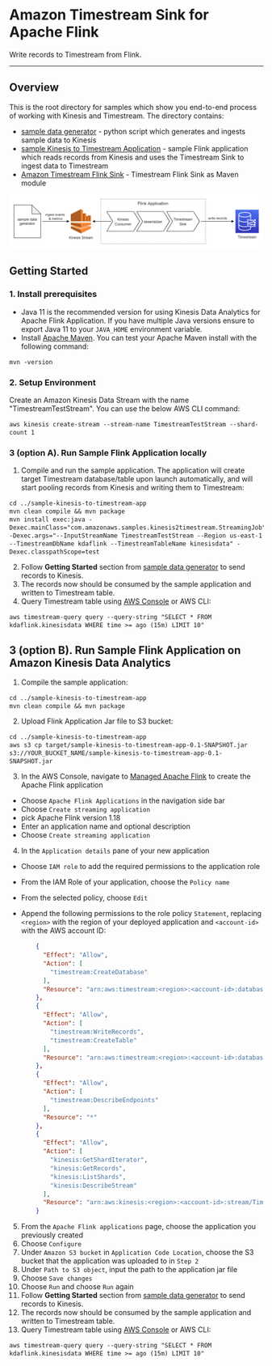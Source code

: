 <!-- This sample application is part of the Timestream prerelease documentation. The prerelease documentation is confidential and is provided under the terms of your nondisclosure agreement with Amazon Web Services (AWS) or other agreement governing your receipt of AWS confidential information. -->

# Amazon Timestream Sink for Apache Flink

Write records to Timestream from Flink.

----
## Overview

This is the root directory for samples which show you end-to-end process of working with Kinesis and Timestream.
The directory contains:
 - [sample data generator](/integrations/flink_connector/sample-data-generator) - python script which generates and ingests sample data to Kinesis
 - [sample Kinesis to Timestream Application](/integrations/flink_connector/sample-kinesis-to-timestream-app) - sample Flink application which reads records from Kinesis and uses the Timestream Sink to ingest data to Timestream
 - [Amazon Timestream Flink Sink](/integrations/flink_connector/flink-connector-timestream) - Timestream Flink Sink as Maven module


![design](images/root-diagram.png)

## Getting Started

### 1. Install prerequisites

 - Java 11 is the recommended version for using Kinesis Data Analytics for Apache Flink Application. If you have multiple Java versions ensure to export Java 11 to your `JAVA_HOME` environment variable.
 - Install [Apache Maven](https://maven.apache.org/install.html). You can test your Apache Maven install with the following command:
```
mvn -version
```

### 2. Setup Environment

Create an Amazon Kinesis Data Stream with the name "TimestreamTestStream". You can use the below AWS CLI command:
```
aws kinesis create-stream --stream-name TimestreamTestStream --shard-count 1
```

### 3 (option A). Run Sample Flink Application locally
1. Compile and run the sample application. The application will create target Timestream database/table upon launch automatically, and will start pooling records from Kinesis and writing them to Timestream:
```
cd ../sample-kinesis-to-timestream-app
mvn clean compile && mvn package
mvn install exec:java -Dexec.mainClass="com.amazonaws.samples.kinesis2timestream.StreamingJob" -Dexec.args="--InputStreamName TimestreamTestStream --Region us-east-1 --TimestreamDbName kdaflink --TimestreamTableName kinesisdata" -Dexec.classpathScope=test
```

2. Follow **Getting Started** section from [sample data generator](/integrations/flink_connector/sample-data-generator) to send records to Kinesis.
3. The records now should be consumed by the sample application and written to Timestream table.
4. Query Timestream table using [AWS Console](https://docs.aws.amazon.com/timestream/latest/developerguide/console_timestream.html#console_timestream.queries.using-console) or AWS CLI:
```
aws timestream-query query --query-string "SELECT * FROM kdaflink.kinesisdata WHERE time >= ago (15m) LIMIT 10"
```

## 3 (option B). Run Sample Flink Application on Amazon Kinesis Data Analytics
1. Compile the sample application:
```shell
cd ../sample-kinesis-to-timestream-app
mvn clean compile && mvn package
```
2. Upload Flink Application Jar file to S3 bucket: 
```shell
cd ../sample-kinesis-to-timestream-app
aws s3 cp target/sample-kinesis-to-timestream-app-0.1-SNAPSHOT.jar s3://YOUR_BUCKET_NAME/sample-kinesis-to-timestream-app-0.1-SNAPSHOT.jar
```
3. In the AWS Console, navigate to [Managed Apache Flink](https://console.aws.amazon.com/flink/home) to create the Apache Flink application
 - Choose `Apache Flink Applications` in the navigation side bar
 - Choose `Create streaming application`
 - pick Apache Flink version 1.18
 - Enter an application name and optional description
 - Choose `Create streaming application`

4. In the `Application details` pane of your new application
 - Choose `IAM role` to add the required permissions to the application role
 - From the IAM Role of your application, choose the `Policy name`
 - From the selected policy, choose `Edit`
 - Append the following permissions to the role policy `Statement`, replacing `<region>` with the region of your deployed application and `<account-id>` with the AWS account ID:

    ```json
        {
          "Effect": "Allow",
          "Action": [
            "timestream:CreateDatabase"
          ],
          "Resource": "arn:aws:timestream:<region>:<account-id>:database/kdaflink"
        },
        {
          "Effect": "Allow",
          "Action": [
            "timestream:WriteRecords",
            "timestream:CreateTable"
          ],
          "Resource": "arn:aws:timestream:<region>:<account-id>:database/kdaflink/table/kinesisdata"
        },
        {
          "Effect": "Allow",
          "Action": [
            "timestream:DescribeEndpoints"
          ],
          "Resource": "*"
        },
        {
          "Effect": "Allow",
          "Action": [
            "kinesis:GetShardIterator",
            "kinesis:GetRecords",
            "kinesis:ListShards",
            "kinesis:DescribeStream"
          ],
          "Resource": "arn:aws:kinesis:<region>:<account-id>:stream/TimestreamTestStream"
        }
    ```

5. From the `Apache Flink applications` page, choose the application you previously created
6. Choose `Configure`
7. Under `Amazon S3 bucket` in `Application Code Location`, choose the S3 bucket that the application was uploaded to in `Step 2`
8. Under `Path to S3 object`, input the path to the application jar file
9. Choose `Save changes`
10. Choose `Run` and choose `Run` again
11. Follow **Getting Started** section from [sample data generator](/integrations/flink_connector/sample-data-generator) to send records to Kinesis.
12. The records now should be consumed by the sample application and written to Timestream table.
13. Query Timestream table using [AWS Console](https://docs.aws.amazon.com/timestream/latest/developerguide/console_timestream.html#console_timestream.queries.using-console) or AWS CLI:
```
aws timestream-query query --query-string "SELECT * FROM kdaflink.kinesisdata WHERE time >= ago (15m) LIMIT 10"
```
